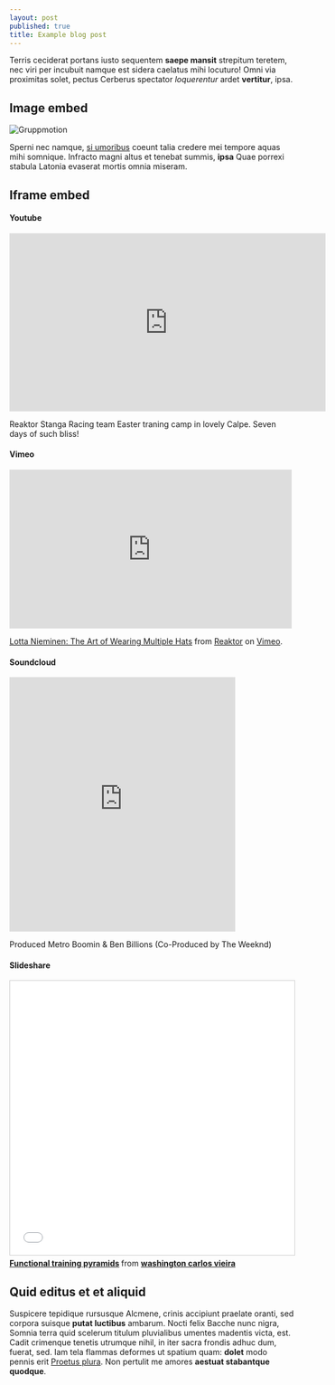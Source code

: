 ```yaml
---
layout: post
published: true
title: Example blog post
---
```


Terris ceciderat portans iusto sequentem **saepe mansit** strepitum teretem, nec
viri per incubuit namque est sidera caelatus mihi locuturo! Omni via proximitas
solet, pectus Cerberus spectator *loquerentur* ardet **vertitur**, ipsa.

## Image embed

![Gruppmotion]({{site.baseurl}}/media/gruppmotion-4.jpg)

Sperni nec namque, [si umoribus](http://zombo.com/) coeunt talia credere mei
tempore aquas mihi somnique. Infracto magni altus et tenebat summis, **ipsa**
Quae porrexi stabula Latonia evaserat mortis omnia miseram.

## Iframe embed

#### Youtube

<iframe width="560" height="315" src="https://www.youtube.com/embed/lINPGKAQPwg" frameborder="0" allowfullscreen></iframe>

Reaktor Stanga Racing team Easter traning camp in lovely Calpe. Seven days of such bliss!

#### Vimeo

<iframe src="https://player.vimeo.com/video/141511892" width="500" height="281" frameborder="0" webkitallowfullscreen mozallowfullscreen allowfullscreen></iframe> <p><a href="https://vimeo.com/141511892">Lotta Nieminen: The Art of Wearing Multiple Hats</a> from <a href="https://vimeo.com/reaktorfi">Reaktor</a> on <a href="https://vimeo.com">Vimeo</a>.</p>

#### Soundcloud

<iframe width="400" height="450" scrolling="no" frameborder="no" src="https://w.soundcloud.com/player/?url=https%3A//api.soundcloud.com/tracks/239037229&amp;auto_play=false&amp;hide_related=false&amp;show_comments=true&amp;show_user=true&amp;show_reposts=false&amp;visual=true"></iframe>

Produced Metro Boomin & Ben Billions (Co-Produced by The Weeknd)

#### Slideshare

<iframe src="//www.slideshare.net/slideshow/embed_code/key/qPmBIWFD4Q5r21" width="595" height="485" frameborder="0" marginwidth="0" marginheight="0" scrolling="no" style="border:1px solid #CCC; border-width:1px; margin-bottom:5px; max-width: 100%;" allowfullscreen> </iframe> <div style="margin-bottom:5px"> <strong> <a href="//www.slideshare.net/VieiraPersonal/functional-training-pyramids" title="Functional training pyramids" target="_blank">Functional training pyramids</a> </strong> from <strong><a href="//www.slideshare.net/VieiraPersonal" target="_blank">washington carlos vieira</a></strong> </div>

## Quid editus et et aliquid

Suspicere tepidique rursusque Alcmene, crinis accipiunt praelate oranti, sed
corpora suisque **putat luctibus** ambarum. Nocti felix Bacche nunc nigra,
Somnia terra quid scelerum titulum pluvialibus umentes madentis victa, est.
Cadit crimenque tenetis utrumque nihil, in iter sacra frondis adhuc dum, fuerat,
sed. Iam tela flammas deformes ut spatium quam: **dolet** modo pennis erit
[Proetus plura](http://heeeeeeeey.com/). Non pertulit me amores **aestuat
stabantque quodque**.
